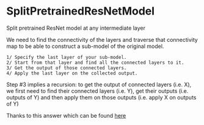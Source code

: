 # SplitPretrainedResNetModel
Split pretrained ResNet model at any intermediate layer 


We need to find the connectivity of the layers and traverse that connectivity map to be able to construct a sub-model of the original model. 

    1/ Specify the last layer of your sub-model.
    2/ Start from that layer and find all the connected layers to it.
    3/ Get the output of those connected layers.
    4/ Apply the last layer on the collected output.

Step #3 implies a recursion: to get the output of connected layers (i.e. X), we first need to find their connected layers (i.e. Y), get their outputs (i.e. outputs of Y) and then apply them on those outputs (i.e. apply X on outputs of Y)


Thanks to this answer which can be found [here](https://stackoverflow.com/questions/56147685/how-to-split-a-keras-model-with-a-non-sequential-architecture-like-resnet-into)
